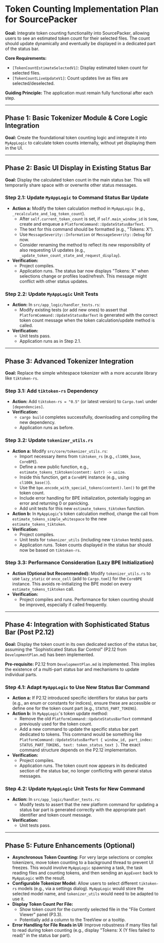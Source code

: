 # Token Counting Implementation Plan for SourcePacker

**Goal:** Integrate token counting functionality into SourcePacker, allowing users to see an estimated token count for their selected files. The count should update dynamically and eventually be displayed in a dedicated part of the status bar.

**Core Requirements:**
*   `[TokenCountEstimateSelectedV1]`: Display estimated token count for selected files.
*   `[TokenCountLiveUpdateV1]`: Count updates live as files are selected/deselected.

**Guiding Principle:** The application must remain fully functional after each step.

---

## Phase 1: Basic Tokenizer Module & Core Logic Integration

**Goal:** Create the foundational token counting logic and integrate it into `MyAppLogic` to calculate token counts internally, without yet displaying them in the UI.

---

## Phase 2: Basic UI Display in Existing Status Bar

**Goal:** Display the calculated token count in the main status bar. This will temporarily share space with or overwrite other status messages.

### Step 2.1: Update `MyAppLogic` to Command Status Bar Update
*   **Action a:** Modify the token calculation method in `MyAppLogic` (e.g., `_recalculate_and_log_token_count`).
    *   After `self.current_token_count` is set, if `self.main_window_id` is `Some`, create and enqueue a `PlatformCommand::UpdateStatusBarText`.
    *   The text for this command should be formatted (e.g., "Tokens: X").
    *   Use `MessageSeverity::Information` or `MessageSeverity::Debug` for now.
    *   Consider renaming the method to reflect its new responsibility of also requesting UI updates (e.g., `_update_token_count_state_and_request_display`).
*   **Verification:**
    *   Project compiles.
    *   Application runs. The status bar now displays "Tokens: X" when selections change or profiles load/refresh. This message might conflict with other status updates.

### Step 2.2: Update `MyAppLogic` Unit Tests
*   **Action:** In `src/app_logic/handler_tests.rs`:
    *   Modify existing tests (or add new ones) to assert that `PlatformCommand::UpdateStatusBarText` is generated with the correct token count message when the token calculation/update method is called.
*   **Verification:**
    *   Unit tests pass.
    *   Application runs as in Step 2.1.

---

## Phase 3: Advanced Tokenizer Integration

**Goal:** Replace the simple whitespace tokenizer with a more accurate library like `tiktoken-rs`.

### Step 3.1: Add `tiktoken-rs` Dependency
*   **Action:** Add `tiktoken-rs = "0.5"` (or latest version) to `Cargo.toml` under `[dependencies]`.
*   **Verification:**
    *   `cargo build` completes successfully, downloading and compiling the new dependency.
    *   Application runs as before.

### Step 3.2: Update `tokenizer_utils.rs`
*   **Action a:** Modify `src/core/tokenizer_utils.rs`:
    *   Import necessary items from `tiktoken_rs` (e.g., `cl100k_base`, `CoreBPE`).
    *   Define a new public function, e.g., `estimate_tokens_tiktoken(content: &str) -> usize`.
    *   Inside this function, get a `CoreBPE` instance (e.g., using `cl100k_base()`).
    *   Use the `bpe.encode_with_special_tokens(content).len()` to get the token count.
    *   Include error handling for BPE initialization, potentially logging an error and returning 0 or panicking.
    *   Add unit tests for this new `estimate_tokens_tiktoken` function.
*   **Action b:** In `MyAppLogic`'s token calculation method, change the call from `estimate_tokens_simple_whitespace` to the new `estimate_tokens_tiktoken`.
*   **Verification:**
    *   Project compiles.
    *   Unit tests for `tokenizer_utils` (including new `tiktoken` tests) pass.
    *   Application runs. Token counts displayed in the status bar should now be based on `tiktoken-rs`.

### Step 3.3: Performance Consideration (Lazy BPE Initialization)
*   **Action (Optional but Recommended):** Modify `tokenizer_utils.rs` to use `lazy_static` or `once_cell` (add to `Cargo.toml`) for the `CoreBPE` instance. This avoids re-initializing the BPE model on every `estimate_tokens_tiktoken` call.
*   **Verification:**
    *   Project compiles and runs. Performance for token counting should be improved, especially if called frequently.

---

## Phase 4: Integration with Sophisticated Status Bar (Post P2.12)

**Goal:** Display the token count in its own dedicated section of the status bar, assuming the "Sophisticated Status Bar Control" (P2.12 from `DevelopmentPlan.md`) has been implemented.

**Pre-requisite:** P2.12 from `DevelopmentPlan.md` is implemented. This implies the existence of a multi-part status bar and mechanisms to update individual parts.

### Step 4.1: Adapt `MyAppLogic` to Use New Status Bar Command
*   **Action a:** If P2.12 introduced specific identifiers for status bar parts (e.g., an enum or constants for indices), ensure these are accessible or define one for the token count part (e.g., `STATUS_PART_TOKENS`).
*   **Action b:** In `MyAppLogic`'s token update method:
    *   Remove the old `PlatformCommand::UpdateStatusBarText` command previously used for the token count.
    *   Add a new command to update the specific status bar part dedicated to tokens. This command would be something like `PlatformCommand::UpdateStatusBarPart { window_id, part_index: STATUS_PART_TOKENS, text: token_status_text }`. The exact command structure depends on the P2.12 implementation.
*   **Verification:**
    *   Project compiles.
    *   Application runs. The token count now appears in its dedicated section of the status bar, no longer conflicting with general status messages.

### Step 4.2: Update `MyAppLogic` Unit Tests for New Command
*   **Action:** In `src/app_logic/handler_tests.rs`:
    *   Modify tests to assert that the new platform command for updating a status bar part is generated correctly with the appropriate part identifier and token count message.
*   **Verification:**
    *   Unit tests pass.

---

## Phase 5: Future Enhancements (Optional)

*   **Asynchronous Token Counting:** For very large selections or complex tokenizers, move token counting to a background thread to prevent UI freezes. This would involve `MyAppLogic` spawning a task, the task reading files and counting tokens, and then sending an `AppEvent` back to `MyAppLogic` with the result.
*   **Configurable Tokenizer Model:** Allow users to select different `tiktoken-rs` models (e.g., via a settings dialog). `MyAppLogic` would store the selected model name, and `tokenizer_utils` would need to be adapted to use it.
*   **Display Token Count Per File:**
    *   Show token count for the currently selected file in the "File Content Viewer" panel (P3.3).
    *   Potentially add a column to the TreeView or a tooltip.
*   **Error Handling for File Reads in UI:** Improve robustness if many files fail to read during token counting (e.g., display "Tokens: X (Y files failed to read)" in the status bar part).
